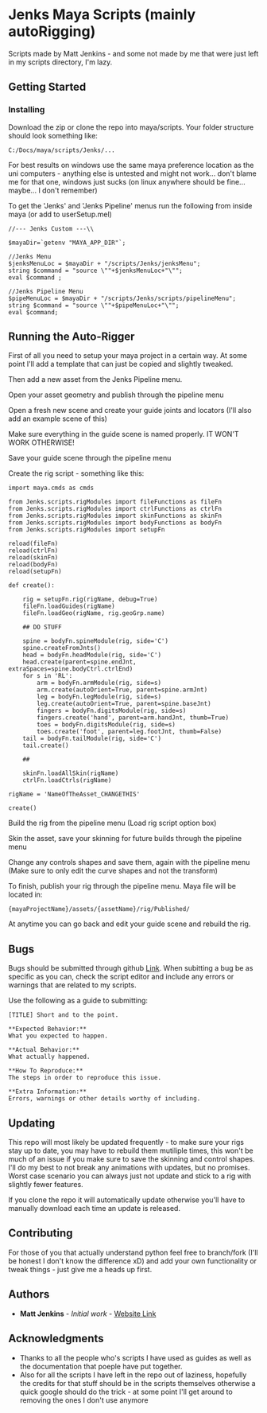 # Jenks Maya Scripts (mainly autoRigging)

Scripts made by Matt Jenkins - and some not made by me that were just left in my scripts directory, I'm lazy.

## Getting Started

### Installing

Download the zip or clone the repo into maya/scripts. Your folder structure should look something like:

```
C:/Docs/maya/scripts/Jenks/...
```

For best results on windows use the same maya preference location as the uni computers - anything else is untested and might not work... don't blame me for that one, windows just sucks (on linux anywhere should be fine... maybe... I don't remember)

To get the 'Jenks' and 'Jenks Pipeline' menus run the following from inside maya (or add to userSetup.mel)

```
//--- Jenks Custom ---\\

$mayaDir=`getenv "MAYA_APP_DIR"`;

//Jenks Menu
$jenksMenuLoc = $mayaDir + "/scripts/Jenks/jenksMenu";
string $command = "source \""+$jenksMenuLoc+"\"";
eval $command ;

//Jenks Pipeline Menu
$pipeMenuLoc = $mayaDir + "/scripts/Jenks/scripts/pipelineMenu";
string $command = "source \""+$pipeMenuLoc+"\"";
eval $command;
```

## Running the Auto-Rigger

First of all you need to setup your maya project in a certain way. At some point I'll add a template that can just be copied and slightly tweaked.

Then add a new asset from the Jenks Pipeline menu.

Open your asset geometry and publish through the pipeline menu

Open a fresh new scene and create your guide joints and locators (I'll also add an example scene of this)

Make sure everything in the guide scene is named properly. IT WON'T WORK OTHERWISE!

Save your guide scene through the pipeline menu

Create the rig script - something like this:
```
import maya.cmds as cmds

from Jenks.scripts.rigModules import fileFunctions as fileFn
from Jenks.scripts.rigModules import ctrlFunctions as ctrlFn
from Jenks.scripts.rigModules import skinFunctions as skinFn
from Jenks.scripts.rigModules import bodyFunctions as bodyFn
from Jenks.scripts.rigModules import setupFn

reload(fileFn)
reload(ctrlFn)
reload(skinFn)
reload(bodyFn)
reload(setupFn)

def create():

    rig = setupFn.rig(rigName, debug=True)
    fileFn.loadGuides(rigName)
    fileFn.loadGeo(rigName, rig.geoGrp.name)

    ## DO STUFF

    spine = bodyFn.spineModule(rig, side='C')
    spine.createFromJnts()
    head = bodyFn.headModule(rig, side='C')
    head.create(parent=spine.endJnt, extraSpaces=spine.bodyCtrl.ctrlEnd)
    for s in 'RL':
        arm = bodyFn.armModule(rig, side=s)
        arm.create(autoOrient=True, parent=spine.armJnt)
        leg = bodyFn.legModule(rig, side=s)
        leg.create(autoOrient=True, parent=spine.baseJnt)
        fingers = bodyFn.digitsModule(rig, side=s)
        fingers.create('hand', parent=arm.handJnt, thumb=True)
        toes = bodyFn.digitsModule(rig, side=s)
        toes.create('foot', parent=leg.footJnt, thumb=False)
    tail = bodyFn.tailModule(rig, side='C')
    tail.create()

    ##

    skinFn.loadAllSkin(rigName)
    ctrlFn.loadCtrls(rigName)

rigName = 'NameOfTheAsset_CHANGETHIS'

create()
```

Build the rig from the pipeline menu (Load rig script option box)

Skin the asset, save your skinning for future builds through the pipeline menu

Change any controls shapes and save them, again with the pipeline menu (Make sure to only edit the curve shapes and not the transform)

To finish, publish your rig through the pipeline menu. Maya file will be located in:
```
{mayaProjectName}/assets/{assetName}/rig/Published/
```

At anytime you can go back and edit your guide scene and rebuild the rig.

## Bugs

Bugs should be submitted through github [Link](https://github.com/Jennykinns/Jenks/issues). When subitting a bug be as specific as you can, check the script editor and include any errors or warnings that are related to my scripts.

Use the following as a guide to submitting:

```
[TITLE] Short and to the point.

**Expected Behavior:**
What you expected to happen.

**Actual Behavior:**
What actually happened.

**How To Reproduce:**
The steps in order to reproduce this issue.

**Extra Information:**
Errors, warnings or other details worthy of including.
```

## Updating

This repo will most likely be updated frequently - to make sure your rigs stay up to date, you may have to rebuild them mutiliple times, this won't be much of an issue if you make sure to save the skinning and control shapes. I'll do my best to not break any animations with updates, but no promises. Worst case scenario you can always just not update and stick to a rig with slightly fewer features.

If you clone the repo it will automatically update otherwise you'll have to manually download each time an update is released.

## Contributing

For those of you that actually understand python feel free to branch/fork (I'll be honest I don't know the difference xD) and add your own functionality or tweak things - just give me a heads up first.

## Authors

* **Matt Jenkins** - *Initial work* - [Website Link](https://www.JenksProductions.co.uk)

## Acknowledgments

* Thanks to all the people who's scripts I have used as guides as well as the documentation that poeple have put together.
* Also for all the scripts I have left in the repo out of laziness, hopefully the credits for that stuff should be in the scripts themselves otherwise a quick google should do the trick - at some point I'll get around to removing the ones I don't use anymore

